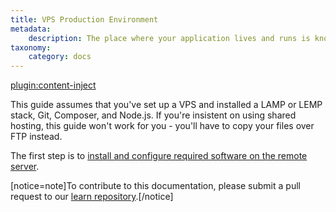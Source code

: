 ```yaml
---
title: VPS Production Environment
metadata:
    description: The place where your application lives and runs is known as the production environment, and the act of transferring your code from the development environment to the production environment is known as deployment. This chapter explains how to set up a production environment on a VPS.
taxonomy:
    category: docs
---
```

[plugin:content-inject](/modular/_update5.0)

This guide assumes that you've set up a VPS and installed a LAMP or LEMP stack, Git, Composer, and Node.js. If you're insistent on using shared hosting, this guide won't work for you - you'll have to copy your files over FTP instead.

The first step is to [install and configure required software on the remote server](/going-live/vps-production-environment/server-setup).

[notice=note]To contribute to this documentation, please submit a pull request to our [learn repository](https://github.com/userfrosting/learn/tree/master/pages).[/notice]
